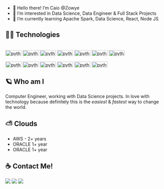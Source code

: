 - 👋 Hello there! I’m Caio @Zowye
- 👀 I’m interested in Data Science, Data Engineer & Full Stack Projects
- 🌱 I’m currently learning Apache Spark, Data Science, React, Node JS

<!---
Zowye/Zowye is a ✨ special ✨ repository because its `README.md` (this file) appears on your GitHub profile.
You can click the Preview link to take a look at your changes.
--->


## 👨‍💻 Technologies
  <div style="display: inline_block"><br>
<img align="center" alt="python" height="18" width="50" src="https://img.shields.io/badge/Linux-E34F26?style=for-the-badge&logo=linux&logoColor=black">
<img align="center" alt="python" height="18" width="50" src="https://img.shields.io/badge/Python-3776AB?style=for-the-badge&logo=python&logoColor=white">
<img align="center" alt="python" height="18" width="50" src="https://img.shields.io/badge/HTML-239120?style=for-the-badge&logo=html5&logoColor=white">
<img align="center" alt="python" height="18" width="50" src="https://img.shields.io/badge/CSS-239120?&style=for-the-badge&logo=css3&logoColor=white">
<img align="center" alt="python" height="18" width="50" src="https://img.shields.io/badge/JavaScript-F7DF1E?style=for-the-badge&logo=javascript&logoColor=black">
<img align="center" alt="python" height="18" width="50" src="https://img.shields.io/badge/Node.js-43853D?style=for-the-badge&logo=node.js&logoColor=white">
<img align="center" alt="python" height="18" width="50" src="https://img.shields.io/badge/HTML5-E34F26?style=for-the-badge&logo=html5&logoColor=white">

</div>
  <div style="display: inline_block"><br>
<img align="center" alt="python" height="18" width="50" src="https://img.shields.io/badge/R-276DC3?style=for-the-badge&logo=r&logoColor=white">
<img align="center" alt="python" height="18" width="50" src="https://img.shields.io/badge/React-20232A?style=for-the-badge&logo=react&logoColor=61DAFB">
<img align="center" alt="python" height="18" width="50" src="https://img.shields.io/badge/Flutter-02569B?style=for-the-badge&logo=flutter&logoColor=white">
<img align="center" alt="python" height="18" width="50" src="https://img.shields.io/badge/MySQL-00000F?style=for-the-badge&logo=mysql&logoColor=white">
<img align="center" alt="python" height="18" width="50" src="https://img.shields.io/badge/Docker-2496ED?style=for-the-badge&logo=docker&logoColor=white">
<img align="center" alt="python" height="18" width="50" src="https://img.shields.io/badge/Terraform-7B42BC?style=for-the-badge&logo=terraform&logoColor=white">
</div>


## 🪐 Who am I
Computer Engineer, working with Data Science projects. In love with technology because definitely this is the _easiest_ & _fastest_ way to change the world.

## ⛅ Clouds
- AWS - 2+ years
- ORACLE 1+ year
- ORACLE 1+ year


## ☕ Contact Me!

<p align="left">
  <a href="mailto:caiozowye@gmail.com" alt="Gmail">
  <img src="https://img.shields.io/badge/-Gmail-FF0000?style=flat-square&labelColor=FF0000&logo=gmail&logoColor=white&link=LINK-DO-SEU-EMAIL" /></a>

  <a href="https://www.linkedin.com/in/caiozowye/" alt="Linkedin">
  <img src="https://img.shields.io/badge/-Linkedin-0e76a8?style=flat-square&logo=Linkedin&logoColor=white&link=LINK-DO-SEU-LINKEDIN" /></a>

  <a href="https://wa.me/+5511981005900" alt="WhatsApp">
  <img src="https://img.shields.io/badge/-WhatsApp-25d366?style=flat-square&labelColor=25d366&logo=whatsapp&logoColor=white&link=API-DO-SEU-WHATSAPP"/></a>
</p>  
